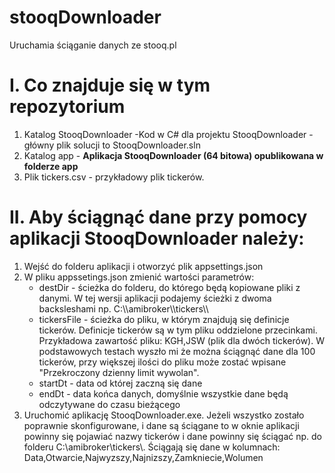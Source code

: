# stooqDownloader
Uruchamia ściąganie danych ze stooq.pl

# I. Co znajduje się w tym repozytorium
1. Katalog StooqDownloader -Kod w C# dla projektu StooqDownloader - główny plik solucji to StooqDownloader.sln
2. Katalog app - **Aplikacja StooqDownloader (64 bitowa) opublikowana w folderze app**
3. Plik tickers.csv - przykładowy plik tickerów.

# II. Aby ściągnąć dane przy pomocy aplikacji StooqDownloader należy:
1. Wejść do folderu aplikacji i otworzyć plik appsettings.json
2. W pliku appssetings.json zmienić wartości parametrów:
    - destDir - ścieżka do folderu, do którego będą kopiowane pliki z danymi. W tej wersji aplikacji podajemy ścieżki z dwoma        backsleshami np. C:\\\\amibroker\\\\tickers\\\\
    - tickersFile - ścieżka do pliku, w którym znajdują się definicje tickerów. Definicje tickerów są w tym pliku oddzielone przecinkami. Przykładowa zawartość pliku: KGH,JSW (plik dla dwóch tickerów). W podstawowych testach wyszło mi że można ściągnąć dane dla 100 tickerów, przy większej ilości do pliku może zostać wpisane "Przekroczony dzienny limit wywolan".
    - startDt - data od której zaczną się dane
    - endDt - data końca danych, domyślnie wszystkie dane będą odczytywane do czasu bieżącego
3. Uruchomić aplikację StooqDownloader.exe. Jeżeli wszystko zostało poprawnie skonfigurowane, i dane są ściągane to w oknie aplikacji powinny się pojawiać nazwy tickerów i dane powinny się ściągać np. do folderu C:\\amibroker\\tickers\\.
Ściągają się dane w kolumnach:
Data,Otwarcie,Najwyzszy,Najnizszy,Zamkniecie,Wolumen
